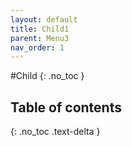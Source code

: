 ```yaml
---
layout: default
title: Child1
parent: Menu3
nav_order: 1
---
```


#Child {: .no_toc }


## Table of contents
{: .no_toc .text-delta }